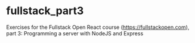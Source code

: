 # fullstack_part3
Exercises for the Fullstack Open React course (https://fullstackopen.com), part 3: Programming a server with NodeJS and Express
